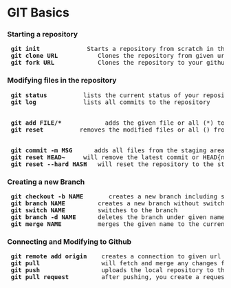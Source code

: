 # GIT Basics

### Starting a repository

<pre>
<b> git init </b>            Starts a repository from scratch in the current Directory  
<b> git clone URL </b>          Clones the repository from given url    
<b> git fork URL </b>           Clones the repository to your github (i.e repository from other sources)  
</pre>

### Modifying files in the repository

<pre>
<b> git status </b>         lists the current status of your repository, which files changed, which files were added already etc.  
<b> git log </b>            lists all commits to the repository
<br>
<b> git add FILE/* </b>           adds the given file or all (*) to the staging area  
<b> git reset </b>         removes the modified files or all () from the staging area  
<br>
<b> git commit -m MSG </b>     adds all files from the staging area to the repository  
<b> git reset HEAD~ </b>    will remove the latest commit or HEAD{n} the last n-th commits
<b> git reset --hard HASH </b>  will reset the repository to the state before the given hash from git log  
</pre>
  
### Creating a new Branch

<pre>
<b> git checkout -b NAME </b>      creates a new branch including switching to the branch  
<b> git branch NAME </b>        creates a new branch without switching  
<b> git switch NAME </b>        switches to the branch 
<b> git branch -d NAME </b>     deletes the branch under given name  
<b> git merge NAME </b>         merges the given name to the current working branch  
</pre>

### Connecting and Modifying to Github

<pre>
<b> git remote add origin <url> </b>  creates a connection to given url (github)  
<b> git pull </b>                will fetch and merge any changes from the connected url to the local repository  
<b> git push </b>                uploads the local repository to the connected repository 
<b> git pull request <url> </b>       after pushing, you create a request to an ext. repository owner to accept changes    

</pre>


